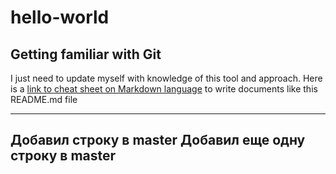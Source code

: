 # hello-world
## Getting familiar with Git
I just need to update myself with knowledge of this tool and approach.
Here is a [link to cheat sheet on Markdown language](https://www.markdownguide.org/cheat-sheet/) to write documents like this README.md file

---
Добавил строку в master
Добавил еще одну строку в master
---
